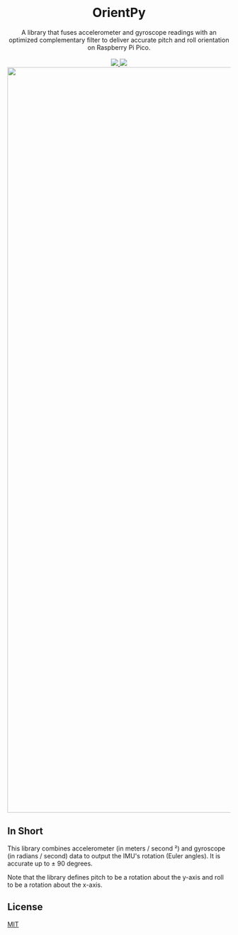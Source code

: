 <h1 align="center">
  <br>
  <br>
  OrientPy
  <br>
</h1>
<p align="center">
A library that fuses accelerometer and gyroscope readings with an optimized complementary filter to deliver accurate pitch and roll orientation on Raspberry Pi Pico.
<br>
<br>	
<a href="https://github.com/username/OrientPy"> <img src="https://img.shields.io/badge/License-MIT-informational.svg"> </a>
<a href="https://github.com/username/OrientPy"> <img src="https://img.shields.io/badge/Maintained%3F-yes-orange.svg"> </a>	


<img width="1680" alt="Screenshot 2025-03-11 at 16 12 42" src="https://github.com/user-attachments/assets/8a0fb4f9-76e6-43ea-94d0-81f14c08ad66" />


</p>

## In Short
This library combines accelerometer (in meters / second &sup2;) and gyroscope (in radians / second) data to output the IMU's rotation (Euler angles). It is accurate
up to &plusmn; 90 degrees. 

Note that the library defines pitch to be a rotation about the y-axis and roll to be a rotation about the x-axis.

## License
<a href="LICENSE">MIT<a>
